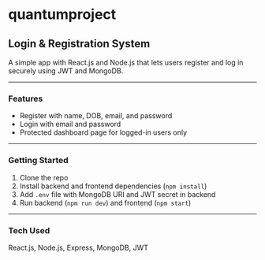 # quantumproject

## Login & Registration System

A simple app with React.js and Node.js that lets users register and log in securely using JWT and MongoDB.

---

### Features
- Register with name, DOB, email, and password  
- Login with email and password  
- Protected dashboard page for logged-in users only  

---

### Getting Started
1. Clone the repo  
2. Install backend and frontend dependencies (`npm install`)  
3. Add `.env` file with MongoDB URI and JWT secret in backend  
4. Run backend (`npm run dev`) and frontend (`npm start`)  

---

### Tech Used
React.js, Node.js, Express, MongoDB, JWT
